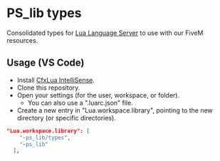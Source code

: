 # PS_lib types

Consolidated types for [Lua Language Server](https://github.com/LuaLS/lua-language-server) to use with our FiveM resources.

## Usage (VS Code)

- Install [CfxLua IntelliSense](https://marketplace.visualstudio.com/items?itemName=communityox.cfxlua-vscode-cox).
- Clone this repository.
- Open your settings (for the user, workspace, or folder).
  - You can also use a ".luarc.json" file.
- Create a new entry in "Lua.workspace.library", pointing to the new directory (or specific directories).

```json
"Lua.workspace.library": [
    "~ps_lib/types",
    "~ps_lib"
  ],
```